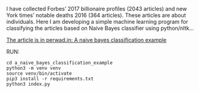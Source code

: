 I have collected Forbes’ 2017 billionaire profiles (2043 articles) and new York times’ notable deaths 2016 (364 articles). These articles are about individuals. Here I am developing a simple machine learning program for classifying the articles based on Naive Bayes classifier using python/nltk...


[The article is in perwad.in: A naive bayes classification example](http://perwad.in/a-naive-bayes-classification-example)


RUN:

    cd a_naive_bayes_classification_example
    python3 -m venv venv
    source venv/bin/activate
    pip3 install -r requirements.txt
    python3 index.py
